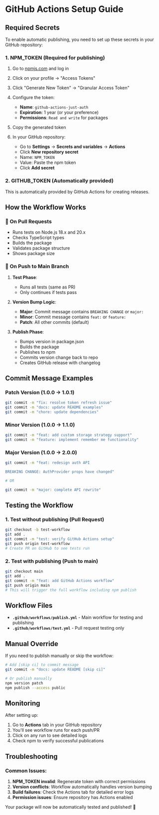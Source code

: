 # GitHub Actions Setup Guide

## Required Secrets

To enable automatic publishing, you need to set up these secrets in your GitHub repository:

### 1. NPM_TOKEN (Required for publishing)

1. Go to [npmjs.com](https://www.npmjs.com) and log in
2. Click on your profile → "Access Tokens"
3. Click "Generate New Token" → "Granular Access Token"
4. Configure the token:
   - **Name**: `github-actions-just-auth`
   - **Expiration**: 1 year (or your preference)
   - **Permissions**: `Read and write` for packages
5. Copy the generated token

6. In your GitHub repository:
   - Go to **Settings** → **Secrets and variables** → **Actions**
   - Click **New repository secret**
   - Name: `NPM_TOKEN`
   - Value: Paste the npm token
   - Click **Add secret**

### 2. GITHUB_TOKEN (Automatically provided)
This is automatically provided by GitHub Actions for creating releases.

## How the Workflow Works

### 🧪 **On Pull Requests**
- Runs tests on Node.js 18.x and 20.x
- Checks TypeScript types
- Builds the package
- Validates package structure
- Shows package size

### 🚀 **On Push to Main Branch**
1. **Test Phase**:
   - Runs all tests (same as PR)
   - Only continues if tests pass

2. **Version Bump Logic**:
   - **Major**: Commit message contains `BREAKING CHANGE` or `major:`
   - **Minor**: Commit message contains `feat:` or `feature:`
   - **Patch**: All other commits (default)

3. **Publish Phase**:
   - Bumps version in package.json
   - Builds the package
   - Publishes to npm
   - Commits version change back to repo
   - Creates GitHub release with changelog

## Commit Message Examples

### Patch Version (1.0.0 → 1.0.1)
```bash
git commit -m "fix: resolve token refresh issue"
git commit -m "docs: update README examples"
git commit -m "chore: update dependencies"
```

### Minor Version (1.0.0 → 1.1.0)
```bash
git commit -m "feat: add custom storage strategy support"
git commit -m "feature: implement remember me functionality"
```

### Major Version (1.0.0 → 2.0.0)
```bash
git commit -m "feat: redesign auth API

BREAKING CHANGE: AuthProvider props have changed"

# OR

git commit -m "major: complete API rewrite"
```

## Testing the Workflow

### 1. Test without publishing (Pull Request)
```bash
git checkout -b test-workflow
git add .
git commit -m "test: verify GitHub Actions setup"
git push origin test-workflow
# Create PR on GitHub to see tests run
```

### 2. Test with publishing (Push to main)
```bash
git checkout main
git add .
git commit -m "feat: add GitHub Actions workflow"
git push origin main
# This will trigger the full workflow including npm publish
```

## Workflow Files

- **`.github/workflows/publish.yml`** - Main workflow for testing and publishing
- **`.github/workflows/test.yml`** - Pull request testing only

## Manual Override

If you need to publish manually or skip the workflow:
```bash
# Add [skip ci] to commit message
git commit -m "docs: update README [skip ci]"

# Or publish manually
npm version patch
npm publish --access public
```

## Monitoring

After setting up:
1. Go to **Actions** tab in your GitHub repository
2. You'll see workflow runs for each push/PR
3. Click on any run to see detailed logs
4. Check npm to verify successful publications

## Troubleshooting

### Common Issues:
1. **NPM_TOKEN invalid**: Regenerate token with correct permissions
2. **Version conflicts**: Workflow automatically handles version bumping
3. **Build failures**: Check the Actions tab for detailed error logs
4. **Permission issues**: Ensure repository has Actions enabled

Your package will now be automatically tested and published! 🚀
